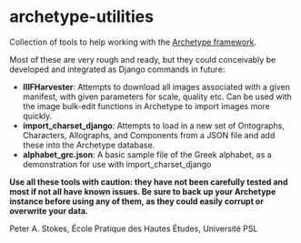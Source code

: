 # archetype-utilities

Collection of tools to help working with the [Archetype framework](https://github.com/kcl-ddh/digipal/).

Most of these are very rough and ready, but they could conceivably be developed and integrated as Django commands in future:

* **IIIFHarvester**: Attempts to download all images associated with a given manifest, with given parameters for scale, quality etc.
  Can be used with the image bulk-edit functions in Archetype to import images more quickly.
* **import_charset_django**: Attempts to load in a new set of Ontographs, Characters, Allographs, and Components from a JSON file and add these into the Archetype database.
* **alphabet_grc.json**: A basic sample file of the Greek alphabet, as a demonstration for use with import_charset_django

**Use all these tools with caution: they have not been carefully tested and most if not all have known issues. Be sure to back up your Archetype instance before using any of them, as they could easily corrupt or overwrite your data.**

Peter A. Stokes, École Pratique des Hautes Études, Université PSL
